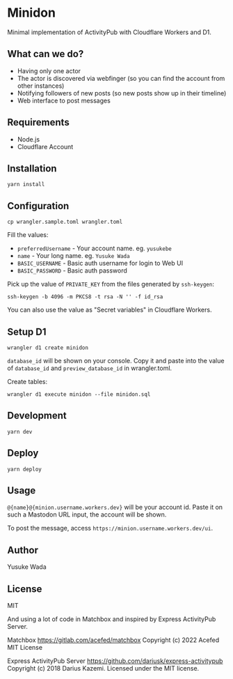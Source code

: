 # Minidon

Minimal implementation of ActivityPub with Cloudflare Workers and D1.

## What can we do?

* Having only one actor
* The actor is discovered via webfinger (so you can find the account from other instances)
* Notifying followers of new posts (so new posts show up in their timeline)
* Web interface to post messages

## Requirements

* Node.js
* Cloudflare Account

## Installation

```
yarn install
```

## Configuration

```
cp wrangler.sample.toml wrangler.toml
```

Fill the values:

* `preferredUsername` - Your account name. eg. `yusukebe`
* `name` - Your long name. eg. `Yusuke Wada`
* `BASIC_USERNAME` - Basic auth username for login to Web UI
* `BASIC_PASSWORD` - Basic auth password

Pick up the value of `PRIVATE_KEY` from the files generated by `ssh-keygen`:

```
ssh-keygen -b 4096 -m PKCS8 -t rsa -N '' -f id_rsa
```

You can also use the value as "Secret variables" in Cloudflare Workers.

## Setup D1

```
wrangler d1 create minidon
```

`database_id` will be shown on your console. Copy it and paste into the value of `database_id` and `preview_database_id` in wrangler.toml.

Create tables:

```
wrangler d1 execute minidon --file minidon.sql
```

## Development

```
yarn dev
```

## Deploy

```
yarn deploy
```

## Usage

`@{name}@{minion.username.workers.dev}` will be your account id.
Paste it on such a Mastodon URL input, the account will be shown.

To post the message, access `https://minion.username.workers.dev/ui`.

## Author

Yusuke Wada

## License

MIT

And using a lot of code in Matchbox and inspired by Express ActivityPub Server.

Matchbox
https://gitlab.com/acefed/matchbox
Copyright (c) 2022 Acefed MIT License

Express ActivityPub Server
https://github.com/dariusk/express-activitypub
Copyright (c) 2018 Darius Kazemi. Licensed under the MIT license.